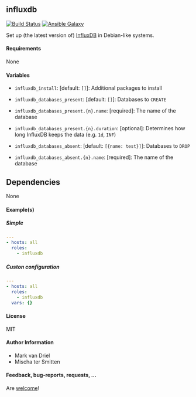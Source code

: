 ## influxdb

[![Build Status](https://travis-ci.org/Oefenweb/ansible-influxdb.svg?branch=master)](https://travis-ci.org/Oefenweb/ansible-influxdb) [![Ansible Galaxy](http://img.shields.io/badge/ansible--galaxy-influxdb-blue.svg)](https://galaxy.ansible.com/Oefenweb/influxdb)

Set up (the latest version of) [InfluxDB](https://www.influxdata.com/) in Debian-like systems.

#### Requirements

None

#### Variables

* `influxdb_install`: [default: `[]`]: Additional packages to install

* `influxdb_databases_present`: [default: `[]`]: Databases to `CREATE`
* `influxdb_databases_present.{n}.name`: [required]: The name of the database
* `influxdb_databases_present.{n}.duration`: [optional]: Determines how long InfluxDB keeps the data (e.g. `1d`, `INF`)

* `influxdb_databases_absent`: [default: `[{name: test}]`]: Databases to `DROP`
* `influxdb_databases_absent.{n}.name`: [required]: The name of the database

## Dependencies

None

#### Example(s)

##### Simple

```yaml
---
- hosts: all
  roles:
    - influxdb
```

##### Custon configuration

```yaml
---
- hosts: all
  roles:
    - influxdb
  vars: {}
```

#### License

MIT

#### Author Information

* Mark van Driel
* Mischa ter Smitten

#### Feedback, bug-reports, requests, ...

Are [welcome](https://github.com/Oefenweb/ansible-influxdb/issues)!
